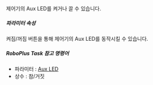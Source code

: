 
제어기의 Aux LED를 켜거나 끌 수 있습니다.

##### 파라미터 속성

켜짐/꺼짐 버튼을 통해 제어기의 Aux LED를 동작시킬 수 있습니다.

#####  RoboPlus Task 참고 명령어
- 파라미터 : [Aux LED]
- 상수 : 참/거짓

[Aux LED]: /docs/kr/software/rplus1/task/programming_02/#aux-led
